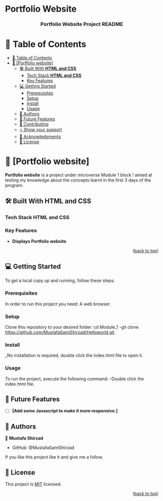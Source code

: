 # Portfolio Website
<a name="readme-top"></a>

<!--
HOW TO USE:
This is an example of how you may give instructions on setting up your project locally.

Modify this file to match your project and remove sections that don't apply.

REQUIRED SECTIONS:
- Table of Contents
- About the Project
  - Built With
  - Live Demo
- Getting Started
- Authors
- Future Features
- Contributing
- Show your support
- Acknowledgements
- License

OPTIONAL SECTIONS:
- FAQ

After you're finished please remove all the comments and instructions!
-->

<div align="center">
  <!-- You are encouraged to replace this logo with your own! Otherwise you can also remove it. -->
  

  <h3><b>Portfolio Website Project README</b></h3>

</div>

<!-- TABLE OF CONTENTS -->

# 📗 Table of Contents

- [📗 Table of Contents](#-table-of-contents)
- [📖 \[Portfolio website\] ](#-hello-microverse-)
  - [🛠 Built With **HTML and CSS**](#-built-with-html-and-css)
    - [Tech Stack **HTML and CSS**](#tech-stack-html-and-css)
    - [Key Features ](#key-features-)
  - [💻 Getting Started ](#-getting-started-)
    - [Prerequisites](#prerequisites)
    - [Setup](#setup)
    - [Install](#install)
    - [Usage](#usage)
  - [👥 Authors ](#-authors-)
  - [🔭 Future Features ](#-future-features-)
  - [🤝 Contributing ](#-contributing-)
  - [⭐️ Show your support ](#️-show-your-support-)
  - [🙏 Acknowledgments ](#-acknowledgments-)
  - [📝 License ](#-license-)

<!-- PROJECT DESCRIPTION -->

# 📖 [Portfolio website] <a name="about-project"></a>
**Portfolio website** is a project under microverse Module 1 block ! aimed at testing my knowledge about the concepts learnt in the first 3 days of the program.

## 🛠 Built With **HTML and CSS**

### Tech Stack **HTML and CSS**
### Key Features <a name="key-features"></a>
- **Displays Portfolio website**

<p align="right">(<a href="#readme-top">back to top</a>)</p>

<!-- GETTING STARTED -->

## 💻 Getting Started <a name="getting-started"></a>

To get a local copy up and running, follow these steps.

### Prerequisites

In order to run this project you need: A web browser.
### Setup

Clone this repository to your desired folder:
cd Module_1
-git clone https://github.com/MustafaSamiShirzad/Helloworld.git

### Install

_No installation is required, double click the index.html file to open it.

### Usage

To run the project, execute the following command:
-Double click the index.html file.

<!-- FUTURE FEATURES -->

## 🔭 Future Features <a name="future-features"></a>

- [ ] **[Add some Javascript to make it more responsive.]**

<!-- AUTHORS -->

## 👥 Authors <a name="authors"></a>

👤 **Mustafa Shirzad**

- GitHub: @MustafaSamiShirzad



If you like this project like it and give me a follow.


<!-- ACKNOWLEDGEMENTS -->




<!-- LICENSE -->

## 📝 License <a name="license"></a>

This project is [MIT](./LICENSE) licensed.


<p align="right">(<a href="#readme-top">back to top</a>)</p>
